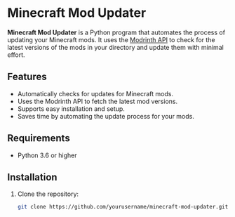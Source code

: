 # Minecraft Mod Updater

**Minecraft Mod Updater** is a Python program that automates the process of updating your Minecraft mods. It uses the [Modrinth API](https://modrinth.com/) to check for the latest versions of the mods in your directory and update them with minimal effort.

## Features

- Automatically checks for updates for Minecraft mods.
- Uses the Modrinth API to fetch the latest mod versions.
- Supports easy installation and setup.
- Saves time by automating the update process for your mods.

## Requirements

- Python 3.6 or higher

## Installation

1. Clone the repository:

   ```bash
   git clone https://github.com/yourusername/minecraft-mod-updater.git
